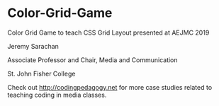 # Color-Grid-Game
Color Grid Game to teach CSS Grid Layout presented at AEJMC 2019

Jeremy Sarachan 

Associate Professor and Chair, Media and Communication

St. John Fisher College

Check out http://codingpedagogy.net for more case studies related to teaching coding in media classes.
